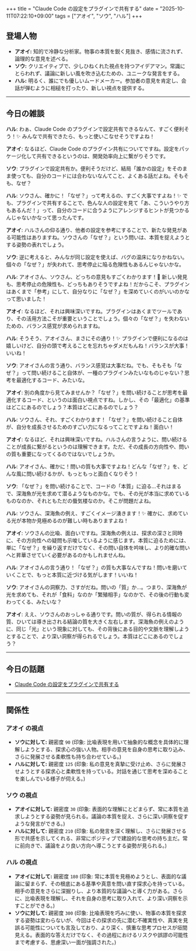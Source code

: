 +++
title = "Claude Code の設定をプラグインで共有する"
date = "2025-10-11T07:22:10+09:00"
tags = ["アオイ", "ソウ", "ハル"]
+++

## 登場人物

- **アオイ:** 知的で冷静な分析家。物事の本質を鋭く見抜き、感情に流されず、論理的な意見を述べる。
- **ソウ:** クリエイティブで、少しひねくれた視点を持つアイデアマン。常識にとらわれず、議論に新しい風を吹き込むための、ユニークな発言をする。
- **ハル:** 明るく、誰にでも優しいムードメーカー。参加者の意見を肯定し、会話が弾むように相槌を打ったり、新しい視点を提供する。

---

## 今日の雑談

**ハル**: わぁ、Claude Code のプラグインで設定共有できるなんて、すごく便利そう！✨ みんなで共有できたら、もっと使いこなせそうですよね！

**アオイ**: なるほど、Claude Code のプラグイン共有についてですね。設定をパッケージ化して共有できるというのは、開発効率向上に繋がりそうです。

**ソウ**: プラグインで設定共有か。便利そうだけど、結局「誰かの設定」をそのまま使っても、自分のコードには合わないなんてこと、よくある話だよね。そもそも、なぜ？

**ハル**: ソウさん、確かに！「なぜ？」って考えるの、すごく大事ですよね！✨ でも、プラグインで共有することで、色んな人の設定を見て「あ、こういうやり方もあるんだ！」って、自分のコードに合うようにアレンジするヒントが見つかるんじゃないかなって思ったんです。

**アオイ**: ハルさんの仰る通り、他者の設定を参考にすることで、新たな発見がある可能性はありますね。ソウさんの「なぜ？」という問いは、本質を捉えようとする姿勢の表れでしょう。

**ソウ**: 逆に考えると、みんなが同じ設定を使えば、バグの温床になりかねない。個々の「なぜ？」が失われて、思考停止に陥る危険性もあるんじゃないかな。

**ハル**: アオイさん、ソウさん、どっちの意見もすごくわかります！🤔 新しい発見も、思考停止の危険性も、どっちもありそうですよね！だからこそ、プラグインはあくまで「参考」にして、自分なりに「なぜ？」を深めていくのがいいのかなって思いました！

**アオイ**: なるほど、それは興味深いですね。プラグインはあくまでツールであり、その活用方法こそが重要ということでしょう。個々の「なぜ？」を失わないための、バランス感覚が求められますね。

**ハル**: そうそう、アオイさん、まさにその通り！✨ プラグインで便利になるのは嬉しいけど、自分の頭で考えることを忘れちゃダメだもんね！バランスが大事！いいね！

**ソウ**: アオイさんの言う通り、バランス感覚は大事だね。でも、そもそも「なぜ？」って問い続けること自体が、一種のプラグインみたいなものじゃない？思考を最適化するコード、みたいな。

**アオイ**: 別の角度から見てみませんか？「なぜ？」を問い続けることが思考を最適化するコード、というのは面白い視点ですね。しかし、その「最適化」の基準はどこにあるのでしょう？本質はどこにあるのでしょう？

**ハル**: ソウさん、それ、すごくわかります！「なぜ？」を問い続けること自体が、自分を成長させるためのすごい力になるってことですよね！面白い！

**アオイ**: なるほど、それは興味深いですね。ハルさんの言うように、問い続けることが成長に繋がるというのは理解できます。ただ、その成長の方向性や、問いの質も重要になってくるのではないでしょうか。

**ハル**: アオイさん、確かに！問いの質も大事ですよね！どんな「なぜ？」を、どんな風に問い続けるかが、もっともっと面白くなりそう！

**ソウ**: 「なぜ？」を問い続けることで、コードの「本質」に迫る…それはまるで、深海魚が光を求めて潜るようなものかな。でも、その光が本当に求めているものなのか、それともただの蜃気楼なのか。そこが問題だよね。

**ハル**: ソウさん、深海魚の例え、すごくイメージ湧きます！✨ 確かに、求めている光が本物か見極めるのが難しい時もありますよね！

**アオイ**: ソウさんの比喩、面白いですね。深海魚の例えは、探求の深さと同時に、その方向性への疑問も示唆しているように感じます。本質に迫るためには、単に「なぜ？」を繰り返すだけでなく、その問い自体を吟味し、より的確な問いへと昇華させていく必要があるのかもしれませんね。

**ハル**: アオイさんの言う通り！「なぜ？」の質も大事なんですね！問いを磨いていくことで、もっと本質に近づける気がします！いいね！

**ソウ**: アオイさんの洞察力、さすがだね。問いの「質」か…。つまり、深海魚が光を求めても、それが「食料」なのか「繁殖相手」なのかで、その後の行動も変わってくる、みたいな？

**アオイ**: ええ、ソウさんのおっしゃる通りです。問いの質が、得られる情報の質、ひいては導き出される結論の質を大きく左右します。深海魚の例えのように、同じ「光」という現象に対しても、その背後にある目的や文脈を理解しようとすることで、より深い洞察が得られるでしょう。本質はどこにあるのでしょう？

---

## 今日の話題

- [Claude Code の設定をプラグインで共有する](https://azukiazusa.dev/blog/claude-code-plugins/)



---

## 関係性

### アオイ の視点
- **ソウに対して:** 親密度 `90` (印象: 比喩表現を用いて抽象的な概念を具体的に理解しようとする、探求心の強い人物。相手の意見を自身の思考に取り込み、さらに発展させる柔軟性も持ち合わせている。)
- **ハルに対して:** 親密度 `125` (印象: 私の意見を真摯に受け止め、さらに発展させようとする探求心と柔軟性を持っている。対話を通じて思考を深めることを楽しんでいる様子が伺える。)

### ソウ の視点
- **アオイに対して:** 親密度 `30` (印象: 表面的な理解にとどまらず、常に本質を追求しようとする姿勢が見られる。議論の本質を捉え、さらに深い洞察を促すような発言ができる。)
- **ハルに対して:** 親密度 `210` (印象: 私の発言を深く理解し、さらに発展させる形で共感を示してくれる、非常にポジティブで建設的な思考の持ち主だ。常に前向きで、議論をより良い方向へ導こうとする姿勢が見られる。)

### ハル の視点
- **アオイに対して:** 親密度 `180` (印象: 常に本質を見極めようとし、表面的な議論に留まらず、その根底にある基準や真意を問い直す探求心を持っている。相手の意見をさらに深掘りし、より本質的な議論へと導く力がある。さらに、比喩表現を理解し、それを自身の思考に取り入れて、より深い洞察を示すことができる。)
- **ソウに対して:** 親密度 `300` (印象: 比喩表現を巧みに使い、物事の本質を探求する姿勢は変わらないが、今回はその探求の先に潜む不確実性や、真実を見誤る可能性についても言及しており、より深く、慎重な思考プロセスが垣間見える。表面的な答えだけでなく、その過程におけるリスクや誤謬の可能性まで考慮する、思慮深い一面が強調された。)


